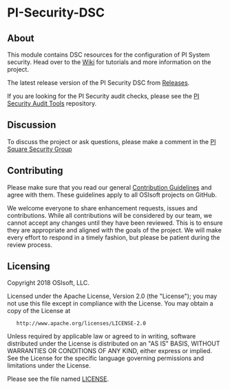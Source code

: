 # PI-Security-DSC

## About

This module contains DSC resources for the configuration of PI System security. Head over to the [Wiki](https://github.com/osisoft/PI-Security-DSC/wiki) for tutorials and more information on the project.

The latest release version of the PI Security DSC from [Releases](https://github.com/osisoft/PI-Security-Audit-Tools/releases).

If you are looking for the PI Security audit checks, please see the [PI Security Audit Tools](https://github.com/osisoft/PI-Security-DSC) repository.

## Discussion

To discuss the project or ask questions, please make a comment in the [PI Square Security Group](https://pisquare.osisoft.com/groups/security/)

## Contributing

Please make sure that you read our general [Contribution Guidelines](https://github.com/osisoft/contributing) and agree with them.  These guidelines apply to all OSIsoft projects on GitHub.

We welcome everyone to share enhancement requests, issues and contributions. While all contributions will be considered by our team, we cannot accept any changes until they have been reviewed. This is to ensure they are appropriate and aligned with the goals of the project.  We will make every effort to respond in a timely fashion, but please be patient during the review process.

## Licensing

Copyright 2018 OSIsoft, LLC.

   Licensed under the Apache License, Version 2.0 (the "License");
   you may not use this file except in compliance with the License.
   You may obtain a copy of the License at

       http://www.apache.org/licenses/LICENSE-2.0

   Unless required by applicable law or agreed to in writing, software
   distributed under the License is distributed on an "AS IS" BASIS,
   WITHOUT WARRANTIES OR CONDITIONS OF ANY KIND, either express or implied.
   See the License for the specific language governing permissions and
   limitations under the License.

Please see the file named [LICENSE](LICENSE).
